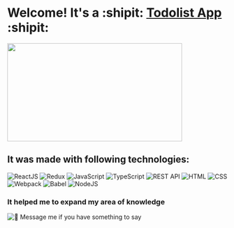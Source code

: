 # Welcome! It's a :shipit: [Todolist App](https://kibatensai.github.io/typescript_todolist_2.0) :shipit:

<a href='https://kibatensai.github.io/typescript_todolist_2.0'>
<img src="https://i.kym-cdn.com/entries/icons/original/000/028/021/work.jpg" width="400" height="225">
</a>

## It was made with following technologies:
![ReactJS](https://img.shields.io/badge/-ReactJS-090909?style=for-the-badge&logo=React)
![Redux](https://img.shields.io/badge/-Redux-090909?style=for-the-badge&logo=Redux)
![JavaScript](https://img.shields.io/badge/-JavaScript-090909?style=for-the-badge&logo=JavaScript)
![TypeScript](https://img.shields.io/badge/-TypeScript-090909?style=for-the-badge&logo=TypeScript)
![REST API](https://img.shields.io/badge/-REST&#032;API-090909?style=for-the-badge&logo=restapi)
![HTML](https://img.shields.io/badge/-HTML-090909?style=for-the-badge&logo=html5)
![CSS](https://img.shields.io/badge/-CSS-090909?style=for-the-badge&logo=css3)
![Webpack](https://img.shields.io/badge/-Webpack-090909?style=for-the-badge&logo=Webpack)
![Babel](https://img.shields.io/badge/-Babel-090909?style=for-the-badge&logo=Babel)
![NodeJS](https://img.shields.io/badge/-NodeJS-090909?style=for-the-badge&logo=Node.js)


### It helped me to expand my area of knowledge
![💌 Message me if you have something to say](https://t.me/kibatensai)

